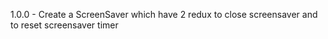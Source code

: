 1.0.0 - Create a ScreenSaver which have 2 redux to close 
        screensaver and to reset screensaver timer